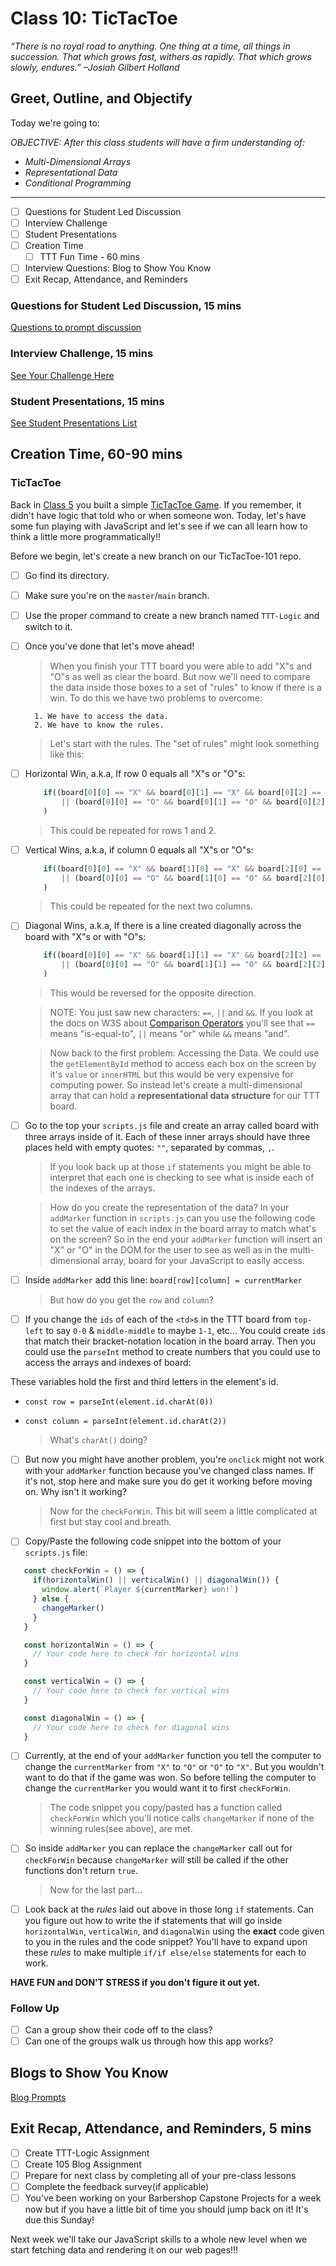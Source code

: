 # Class 10: TicTacToe

<!-- ! HIDE FROM STUDENT; INSTRUCTOR ONLY CONTENT -->
<!-- ## Instructor Only Content - HIDE FROM STUDENTS -->

<!-- ! END INSTRUCTOR ONLY CONTENT -->

*“There is no royal road to anything. One thing at a time, all things in succession. That which grows fast, withers as rapidly. That which grows slowly, endures.” –Josiah Gilbert Holland*

## Greet, Outline, and Objectify

<!-- SMART: Specific, Measurable, Attainable, Relevant, and Timely. -->
<!-- https://examples.yourdictionary.com/well-written-examples-of-learning-objectives.html -->

Today we're going to:
  
*OBJECTIVE: After this class students will have a firm understanding of:*

* *Multi-Dimensional Arrays*
* *Representational Data*
* *Conditional Programming*

*****

- [ ] Questions for Student Led Discussion
- [ ] Interview Challenge
- [ ] Student Presentations
- [ ] Creation Time
    * [ ] TTT Fun Time - 60 mins
- [ ] Interview Questions: Blog to Show You Know
- [ ] Exit Recap, Attendance, and Reminders

### Questions for Student Led Discussion, 15 mins
<!-- This section should be structured with the 5E model: https://lesley.edu/article/empowering-students-the-5e-model-explained -->

[Questions to prompt discussion](./../additionalResources/questionsForDiscussion/qfd-class-10.md)

### Interview Challenge, 15 mins
<!-- The last two E happen here: elaborate and evaluate  -->
<!-- this sections should have a challenge that can be solved with the skills they've learned since their last class. -->
<!-- ! HIDDEN CONTENT: INSTRUCTOR ONLY -->
[See Your Challenge Here](./../additionalResources/interviewChallenges.md)
<!-- ! END HIDDEN CONTENT: INSTRUCTOR ONLY -->

### Student Presentations, 15 mins

[See Student Presentations List](./../additionalResources/studentPresentations.md)

## Creation Time, 60-90 mins

### TicTacToe

Back in [Class 5](./../module-2/class-5.md) you built a simple [TicTacToe Game](https://github.com/AustinCodingAcademy/TicTacToe-101). If you remember, it didn't have logic that told who or when someone won. Today, let's have some fun playing with JavaScript and let's see if we can all learn how to think a little more programmatically!!

Before we begin, let's create a new branch on our TicTacToe-101 repo.

- [ ] Go find its directory.
- [ ] Make sure you're on the `master`/`main` branch.
- [ ] Use the proper command to create a new branch named `TTT-Logic` and switch to it.
- [ ] Once you've done that let's move ahead!

    > When you finish your TTT board you were able to add "X"s and "O"s as well as clear the board. But now we'll need to compare the data inside those boxes to a set of "rules" to know if there is a win. To do this we have two problems to overcome:

        1. We have to access the data.
        2. We have to know the rules.

    > Let's start with the rules. The "set of rules" might look something like this:

- [ ] Horizontal Win, a.k.a, If row 0 equals all "X"s or "O"s:

    ```javascript
        if((board[0][0] == "X" && board[0][1] == "X" && board[0][2] == "X") 
            || (board[0][0] == "O" && board[0][1] == "O" && board[0][2] == "O")
        )
    ```

    > This could be repeated for rows 1 and 2.

- [ ] Vertical Wins, a.k.a, if column 0 equals all "X"s or "O"s: 

    ```javascript
        if((board[0][0] == "X" && board[1][0] == "X" && board[2][0] == "X") 
            || (board[0][0] == "O" && board[1][0] == "O" && board[2][0] == "O")
        )
    ```

    > This could be repeated for the next two columns.

- [ ] Diagonal Wins, a.k.a, If there is a line created diagonally across the board with "X"s or with "O"s:

    ```javascript
        if((board[0][0] == "X" && board[1][1] == "X" && board[2][2] == "X") 
            || (board[0][0] == "O" && board[1][1] == "O" && board[2][2] == "O")
        )
    ```

    > This would be reversed for the opposite direction.

    > NOTE: You just saw new characters: `==`, `||` and `&&`. If you look at the docs on W3S about [Comparison Operators](https://www.w3schools.com/js/js_comparisons.asp) you'll see that `==` means "is-equal-to", `||` means "or" while `&&` means "and".

    > Now back to the first problem: Accessing the Data. We could use the `getElementById` method to access each box on the screen by it's `value` or `innerHTML` but this would be very expensive for computing power. So instead let's create a multi-dimensional array that can hold a **representational data structure** for our TTT board.

- [ ] Go to the top your `scripts.js` file and create an array called board with three arrays inside of it. Each of these inner arrays should have three places held with empty quotes: `""`, separated by commas, `,`.

    > If you look back up at those `if` statements you might be able to interpret that each one is checking to see what is inside each of the indexes of the arrays.

    > How do you create the representation of the data? In your `addMarker` function in `scripts.js` can you use the following code to set the value of each index in the board array to match what's on the screen? So in the end your `addMarker` function will insert an "X" or "O" in the DOM for the user to see as well as in the multi-dimensional array, board for your JavaScript to easily access.

- [ ] Inside `addMarker` add this line: `board[row][column] = currentMarker`

    > But how do you get the `row` and `column`?

- [ ] If you change the `ids` of each of the `<td>`s in the TTT board from `top-left` to say `0-0` & `middle-middle` to maybe `1-1`, etc... You could create `id`s that match their bracket-notation location in the board array. Then you could use the `parseInt` method to create numbers that you could use to access the arrays and indexes of board:

These variables hold the first and third letters in the element's id.

* `const row = parseInt(element.id.charAt(0))`
* `const column = parseInt(element.id.charAt(2))`

    > What's `charAt()` doing?

- [ ] But now you might have another problem, you're `onclick` might not work with your `addMarker` function because you've changed class names. If it's not, stop here and make sure you do get it working before moving on. Why isn't it working?

    > Now for the `checkForWin`. This bit will seem a little complicated at first but stay cool and breath.

- [ ] Copy/Paste the following code snippet into the bottom of your `scripts.js` file:


```javascript
   const checkForWin = () => {
     if(horizontalWin() || verticalWin() || diagonalWin()) {
       window.alert(`Player ${currentMarker} won!`)
     } else {
       changeMarker()
     }
   }

   const horizontalWin = () => {
     // Your code here to check for horizontal wins
   }

   const verticalWin = () => {
     // Your code here to check for vertical wins
   }

   const diagonalWin = () => {
     // Your code here to check for diagonal wins
   }
```

- [ ] Currently, at the end of your `addMarker` function you tell the computer to change the `currentMarker` from `"X"` to `"O"` or `"O"` to `"X"`. But you wouldn't want to do that if the game was won. So before telling the computer to change the `currentMarker` you would want it to first `checkForWin`.

    > The code snippet you copy/pasted has a function called `checkForWin` which you'll notice calls `changeMarker` if none of the winning rules(see above), are met.

- [ ] So inside `addMarker` you can replace the `changeMarker` call out for `checkForWin` because `changeMarker` will still be called if the other functions don't return `true`.

    > Now for the last part...

- [ ] Look back at the *rules* laid out above in those long `if` statements. Can you figure out how to write the if statements that will go inside `horizontalWin`, `verticalWin`, and `diagonalWin` using the **exact** code given to you in the rules and the code snippet? You'll have to expand upon these *rules* to make multiple `if/if else/else` statements for each to work.

**HAVE FUN and DON'T STRESS if you don't figure it out yet.**

<!-- ! Video Content:  (width="655" height="368", ratio 1.77) -->

### Follow Up

- [ ] Can a group show their code off to the class?
- [ ] Can one of the groups walk us through how this app works?

## Blogs to Show You Know

[Blog Prompts](./../additionalResources/blogPrompts.md) 

## Exit Recap, Attendance, and Reminders, 5 mins

- [ ] Create TTT-Logic Assignment
- [ ] Create 105 Blog Assignment
- [ ] Prepare for next class by completing all of your pre-class lessons
- [ ] Complete the feedback survey(if applicable)
- [ ] You've been working on your Barbershop Capstone Projects for a week now but if you have a little bit of time you should jump back on it! It's due this Sunday!

Next week we'll take our JavaScript skills to a whole new level when we start fetching data and rendering it on our web pages!!!

<!-- <iframe id="openedx-zollege" src="https://openedx.zollege.com/feedback" style="width: 100%; height: 500px; border: 0">Browser not compatible.</iframe>
<script src="https://openedx.zollege.com/assets/index.js" type="application/javascript"></script> -->

<!-- TODO Create 3 question exit questions -->

<!-- TODO INSERT Student Feedback From -->

<!-- TODO INSERT *HIDDEN* Instructor Feedback Form -->
